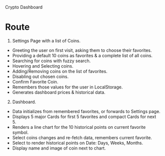 Crypto Dashboard 

# Route
1. Settings Page with a list of Coins.

  - Greeting the user on first visit, asking them to choose their favorites.
  - Providing a default 10 coins as favorites & a complete list of all coins.
  - Searching for coins with fuzzy search.
  - Hovering and Selecting coins.
  - Adding/Removing coins on the list of favorites.
  - Disabling out chosen coins.
  - Confirm Favorite Coin.
  - Remembers those values for the user in LocalStorage.
  - Generates dashboard prices & historical data. 

2. Dashboard.

  - Data initializes from remembered favorites, or forwards to Settings page.
  - Displays 5 major Cards for first 5 favorites and compact Cards for next 5.
  - Renders a line chart for the 10 historical points on current favorite symbol.
  - Select coins changes and re-fetch data, remembers current favorite.
  - Select to render historical points on Date: Days, Weeks, Months.
  - Display name and image of coin next to chart.